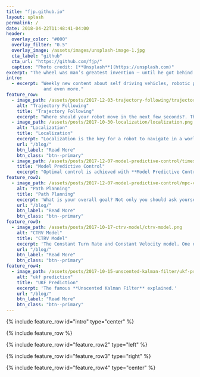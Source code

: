 ```yaml
---
title: "fjp.github.io"
layout: splash
permalink: /
date: 2018-04-22T11:48:41-04:00
header:
  overlay_color: "#000"
  overlay_filter: "0.5"
  overlay_image: /assets/images/unsplash-image-1.jpg
  cta_label: "github"
  cta_url: "https://github.com/fjp/"
  caption: "Photo credit: [**Unsplash**](https://unsplash.com)"
excerpt: "The wheel was man’s greatest invention – until he got behind it. (Bill Ireland)"
intro:
  - excerpt: "Weekly new content about self driving vehicles, robotic projects, linux, ...
              and even more."
feature_row:
  - image_path: /assets/posts/2017-12-03-trajectory-following/trajectory-following-overview.png
    alt: "Trajectory Following"
    title: "Trajectory Following"
    excerpt: "Where should your robot move in the next few seconds?. This important question and even more can be solved by **following trajectories**"
  - image_path: /assets/posts/2017-10-30-localization/localization.png
    alt: "Localization"
    title: "Localization"
    excerpt: "Localization is the key for a robot to navigate in a world. Learn here some localization techniques."
    url: "/blog/"
    btn_label: "Read More"
    btn_class: "btn--primary"
  - image_path: /assets/posts/2017-12-07-model-predictive-control/timesteps-horizonlength.png
    title: "Model Predictive Control"
    excerpt: "Optimal control is achieved with **Model Predictive Control**. Find out how it works and learn about its strengths and weaknesses."
feature_row2:
  - image_path: /assets/posts/2017-12-07-model-predictive-control/mpc-constraints.png
    alt: "Path Planning"
    title: "Path Planning"
    excerpt: 'What is your overall goal? Not only you should ask yourself, but also a robotic vehicle requires an answer to this important question to know where it is going. To help him read about **Path Planning** first.'
    url: "/blog/"
    btn_label: "Read More"
    btn_class: "btn--primary"
feature_row3:
  - image_path: /assets/posts/2017-10-17-ctrv-model/ctrv-model.png
    alt: "CTRV Model"
    title: "CTRV Model"
    excerpt: 'The Constant Turn Rate and Constant Velocity model. One of the kinematic vehicle models.'
    url: "/blog/"
    btn_label: "Read More"
    btn_class: "btn--primary"
feature_row4:
  - image_path: /assets/posts/2017-10-15-unscented-kalman-filter/ukf-prediction.png
    alt: "ukf prediction"
    title: "UKF Prediction"
    excerpt: 'The famous **Unscented Kalman Filter** explained.'
    url: "/blog/"
    btn_label: "Read More"
    btn_class: "btn--primary"
---
```


{% include feature_row id="intro" type="center" %}

{% include feature_row %}

{% include feature_row id="feature_row2" type="left" %}

{% include feature_row id="feature_row3" type="right" %}

{% include feature_row id="feature_row4" type="center" %}
